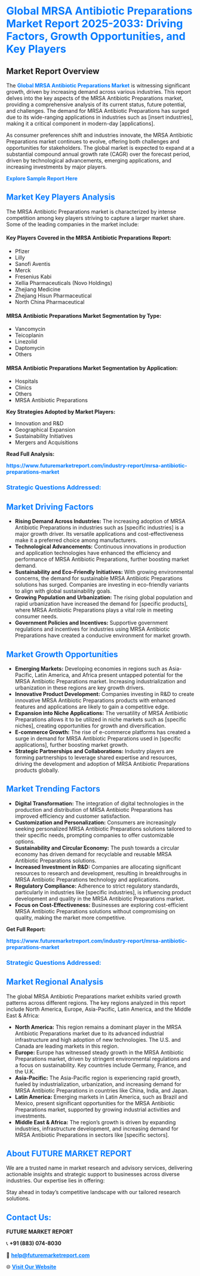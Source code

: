 <h1 style="color: #007BFF;">Global MRSA Antibiotic Preparations Market Report 2025-2033: Driving Factors, Growth Opportunities, and Key Players</h1>

<section id="overview">
<h2>Market Report Overview</h2>
<p>The <a href="https://www.futuremarketreport.com/industry-report/mrsa-antibiotic-preparations-market" style="color: #007BFF; text-decoration: none;"><strong>Global MRSA Antibiotic Preparations Market</strong></a> is witnessing significant growth, driven by increasing demand across various industries. This report delves into the key aspects of the MRSA Antibiotic Preparations market, providing a comprehensive analysis of its current status, future potential, and challenges. The demand for MRSA Antibiotic Preparations has surged due to its wide-ranging applications in industries such as [insert industries], making it a critical component in modern-day [applications].</p>
<p>As consumer preferences shift and industries innovate, the MRSA Antibiotic Preparations market continues to evolve, offering both challenges and opportunities for stakeholders. The global market is expected to expand at a substantial compound annual growth rate (CAGR) over the forecast period, driven by technological advancements, emerging applications, and increasing investments by major players.</p>
</section>

<section id="overview">
<p><a href="https://www.futuremarketreport.com/request-sample/reportId=127062" style="color: #007BFF; text-decoration: none;"><strong>Explore Sample Report Here</strong></a></p>
</section>

<section id="key-players">
<h2 style="color: #007BFF;">Market Key Players Analysis</h2>
<p>The MRSA Antibiotic Preparations market is characterized by intense competition among key players striving to capture a larger market share. Some of the leading companies in the market include:</p>
<h4>Key Players Covered in the MRSA Antibiotic Preparations Report:</h4>
<ul><li>Pfizer</li><li>Lilly</li><li>Sanofi Aventis</li><li>Merck</li><li>Fresenius Kabi</li><li>Xellia Pharmaceuticals (Novo Holdings)</li><li>Zhejiang Medicine</li><li>Zhejiang Hisun Pharmaceutical</li><li>North China Pharmaceutical</li></ul>
<h4>MRSA Antibiotic Preparations Market Segmentation by Type:</h4>
<ul><li>Vancomycin</li><li>Teicoplanin</li><li>Linezolid</li><li>Daptomycin</li><li>Others</li></ul>

<h4>MRSA Antibiotic Preparations Market Segmentation by Application:</h4>
<ul><li>Hospitals</li><li>Clinics</li><li>Others</li><li>MRSA Antibiotic Preparations</li></ul>
<p><strong>Key Strategies Adopted by Market Players:</strong></p>
<ul>
<li>Innovation and R&D</li>
<li>Geographical Expansion</li>
<li>Sustainability Initiatives</li>
<li>Mergers and Acquisitions</li>
</ul>
</section>

<section>
<p><strong>Read Full Analysis: </strong></p><a href="https://www.futuremarketreport.com/industry-report/mrsa-antibiotic-preparations-market" style="color: #007BFF; text-decoration: none;"><strong>https://www.futuremarketreport.com/industry-report/mrsa-antibiotic-preparations-market</strong></a>
<h3 style="color: #007BFF;">Strategic Questions Addressed:</h3>
</section>

<section id="driving-factors">
<h2 style="color: #007BFF;">Market Driving Factors</h2>
<ul>
<li><strong>Rising Demand Across Industries:</strong> The increasing adoption of MRSA Antibiotic Preparations in industries such as [specific industries] is a major growth driver. Its versatile applications and cost-effectiveness make it a preferred choice among manufacturers.</li>
<li><strong>Technological Advancements:</strong> Continuous innovations in production and application technologies have enhanced the efficiency and performance of MRSA Antibiotic Preparations, further boosting market demand.</li>
<li><strong>Sustainability and Eco-Friendly Initiatives:</strong> With growing environmental concerns, the demand for sustainable MRSA Antibiotic Preparations solutions has surged. Companies are investing in eco-friendly variants to align with global sustainability goals.</li>
<li><strong>Growing Population and Urbanization:</strong> The rising global population and rapid urbanization have increased the demand for [specific products], where MRSA Antibiotic Preparations plays a vital role in meeting consumer needs.</li>
<li><strong>Government Policies and Incentives:</strong> Supportive government regulations and incentives for industries using MRSA Antibiotic Preparations have created a conducive environment for market growth.</li>
</ul>
</section>

<section id="growth-opportunities">
<h2 style="color: #007BFF;">Market Growth Opportunities</h2>
<ul>
<li><strong>Emerging Markets:</strong> Developing economies in regions such as Asia-Pacific, Latin America, and Africa present untapped potential for the MRSA Antibiotic Preparations market. Increasing industrialization and urbanization in these regions are key growth drivers.</li>
<li><strong>Innovative Product Development:</strong> Companies investing in R&D to create innovative MRSA Antibiotic Preparations products with enhanced features and applications are likely to gain a competitive edge.</li>
<li><strong>Expansion into Niche Applications:</strong> The versatility of MRSA Antibiotic Preparations allows it to be utilized in niche markets such as [specific niches], creating opportunities for growth and diversification.</li>
<li><strong>E-commerce Growth:</strong> The rise of e-commerce platforms has created a surge in demand for MRSA Antibiotic Preparations used in [specific applications], further boosting market growth.</li>
<li><strong>Strategic Partnerships and Collaborations:</strong> Industry players are forming partnerships to leverage shared expertise and resources, driving the development and adoption of MRSA Antibiotic Preparations products globally.</li>
</ul>
</section>

<section id="trending-factors">
<h2 style="color: #007BFF;">Market Trending Factors</h2>
<ul>
<li><strong>Digital Transformation:</strong> The integration of digital technologies in the production and distribution of MRSA Antibiotic Preparations has improved efficiency and customer satisfaction.</li>
<li><strong>Customization and Personalization:</strong> Consumers are increasingly seeking personalized MRSA Antibiotic Preparations solutions tailored to their specific needs, prompting companies to offer customizable options.</li>
<li><strong>Sustainability and Circular Economy:</strong> The push towards a circular economy has driven demand for recyclable and reusable MRSA Antibiotic Preparations solutions.</li>
<li><strong>Increased Investment in R&D:</strong> Companies are allocating significant resources to research and development, resulting in breakthroughs in MRSA Antibiotic Preparations technology and applications.</li>
<li><strong>Regulatory Compliance:</strong> Adherence to strict regulatory standards, particularly in industries like [specific industries], is influencing product development and quality in the MRSA Antibiotic Preparations market.</li>
<li><strong>Focus on Cost-Effectiveness:</strong> Businesses are exploring cost-efficient MRSA Antibiotic Preparations solutions without compromising on quality, making the market more competitive.</li>
</ul>
</section>

<section>
<p><strong>Get Full Report: </strong></p><a href="https://www.futuremarketreport.com/industry-report/mrsa-antibiotic-preparations-market" style="color: #007BFF; text-decoration: none;"><strong>https://www.futuremarketreport.com/industry-report/mrsa-antibiotic-preparations-market</strong></a>
<h3 style="color: #007BFF;">Strategic Questions Addressed:</h3>
</section>


<section id="regional-analysis">
<h2 style="color: #007BFF;">Market Regional Analysis</h2>
<p>The global MRSA Antibiotic Preparations market exhibits varied growth patterns across different regions. The key regions analyzed in this report include North America, Europe, Asia-Pacific, Latin America, and the Middle East & Africa:</p>
<ul>
<li><strong>North America:</strong> This region remains a dominant player in the MRSA Antibiotic Preparations market due to its advanced industrial infrastructure and high adoption of new technologies. The U.S. and Canada are leading markets in this region.</li>
<li><strong>Europe:</strong> Europe has witnessed steady growth in the MRSA Antibiotic Preparations market, driven by stringent environmental regulations and a focus on sustainability. Key countries include Germany, France, and the U.K.</li>
<li><strong>Asia-Pacific:</strong> The Asia-Pacific region is experiencing rapid growth, fueled by industrialization, urbanization, and increasing demand for MRSA Antibiotic Preparations in countries like China, India, and Japan.</li>
<li><strong>Latin America:</strong> Emerging markets in Latin America, such as Brazil and Mexico, present significant opportunities for the MRSA Antibiotic Preparations market, supported by growing industrial activities and investments.</li>
<li><strong>Middle East & Africa:</strong> The region’s growth is driven by expanding industries, infrastructure development, and increasing demand for MRSA Antibiotic Preparations in sectors like [specific sectors].</li>
</ul>
</section>

<footer>
<h2 style="color: #007BFF;">About FUTURE MARKET REPORT</h2>
<p>We are a trusted name in market research and advisory services, delivering actionable insights and strategic support to businesses across diverse industries. Our expertise lies in offering:</p>

<p>Stay ahead in today’s competitive landscape with our tailored research solutions.</p>

<h2 style="color: #007BFF;">Contact Us:</h2>
<p><strong>FUTURE MARKET REPORT</strong></p>
<p>📞 <strong>+91 (883) 074-8030</strong></p>
<p>📧 <strong><a href="mailto:help@futuremarketreport.com" style="color: #007BFF;">help@futuremarketreport.com</a></strong></p>
<p>🌐 <strong><a href="https://www.futuremarketreport.com/" style="color: #007BFF;">Visit Our Website</a></strong></p>
</footer>